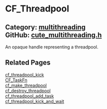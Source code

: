 [](../header.md ':include')

# CF_Threadpool

Category: [multithreading](/api_reference?id=multithreading)  
GitHub: [cute_multithreading.h](https://github.com/RandyGaul/cute_framework/blob/master/include/cute_multithreading.h)  
---

An opaque handle representing a threadpool.

## Related Pages

[cf_threadpool_kick](/multithreading/cf_threadpool_kick.md)  
[CF_TaskFn](/multithreading/cf_taskfn.md)  
[cf_make_threadpool](/multithreading/cf_make_threadpool.md)  
[cf_destroy_threadpool](/multithreading/cf_destroy_threadpool.md)  
[cf_threadpool_add_task](/multithreading/cf_threadpool_add_task.md)  
[cf_threadpool_kick_and_wait](/multithreading/cf_threadpool_kick_and_wait.md)  
